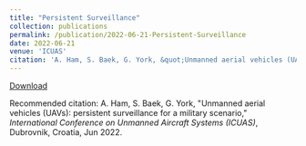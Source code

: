 ```yaml
---
title: "Persistent Surveillance"
collection: publications
permalink: /publication/2022-06-21-Persistent-Surveillance
date: 2022-06-21
venue: 'ICUAS'
citation: 'A. Ham, S. Baek, G. York, &quot;Unmanned aerial vehicles (UAVs): persistent surveillance for a military scenario,&quot; <i>International Conference on Unmanned Aircraft Systems (ICUAS)</i>, Dubrovnik, Croatia, Jun 2022.'
---
```



<a href='https://stanbaek.github.io/files/persistent.pdf'>Download</a>


Recommended citation: A. Ham, S. Baek, G. York, "Unmanned aerial vehicles (UAVs): persistent surveillance for a military scenario," <i>International Conference on Unmanned Aircraft Systems (ICUAS)</i>, Dubrovnik, Croatia, Jun 2022.
